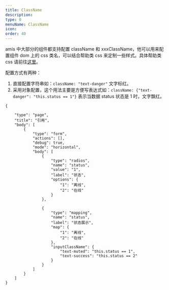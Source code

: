```yaml
---
title: ClassName
description:
type: 0
menuName: ClassName
icon:
order: 40
---
```


amis 中大部分的组件都支持配置 className 和 xxxClassName，他可以用来配置组件 dom 上的 css 类名，可以结合帮助类 css 来定制一些样式。具体帮助类 css 请前往[这里](../../style/index#辅助-class)。

配置方式有两种：

1. 直接配置字符串如：`className: "text-danger"` 文字标红。
2. 采用对象配置，这个用法主要是方便写表达式如：`className: {"text-danger": "this.status == 1"}` 表示当数据 status 状态是 1 时，文字飘红。

```schema
{

    "type": "page",
    "title": "引用",
    "body": [
        {
            "type": "form",
            "actions": [],
            "debug": true,
            "mode": "horizontal",
            "body": [
                {
                    "type": "radios",
                    "name": "status",
                    "value": "1",
                    "label": "状态",
                    "options": {
                        "1": "离线",
                        "2": "在线"
                    }
                },

                {
                    "type": "mapping",
                    "name": "status",
                    "label": "状态展示",
                    "map": {
                        "1": "离线",
                        "2": "在线"
                    },
                    "inputClassName": {
                        "text-muted": "this.status == 1",
                        "text-success": "this.status == 2"
                    }
                }
            ]
        }
    ]
}
```

